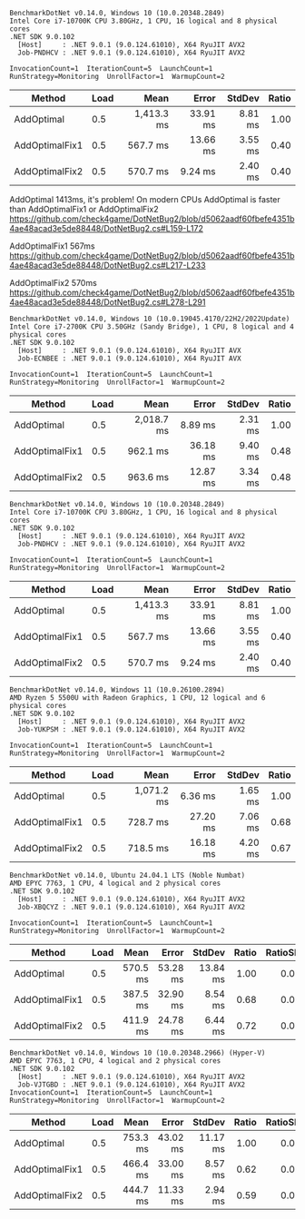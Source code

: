 ```
BenchmarkDotNet v0.14.0, Windows 10 (10.0.20348.2849)
Intel Core i7-10700K CPU 3.80GHz, 1 CPU, 16 logical and 8 physical cores
.NET SDK 9.0.102
  [Host]     : .NET 9.0.1 (9.0.124.61010), X64 RyuJIT AVX2
  Job-PNDHCV : .NET 9.0.1 (9.0.124.61010), X64 RyuJIT AVX2

InvocationCount=1  IterationCount=5  LaunchCount=1  
RunStrategy=Monitoring  UnrollFactor=1  WarmupCount=2  

```
| Method         | Load | Mean       | Error    | StdDev  | Ratio |
|--------------- |----- |-----------:|---------:|--------:|------:|
| AddOptimal     | 0.5  | 1,413.3 ms | 33.91 ms | 8.81 ms |  1.00 |
| AddOptimalFix1 | 0.5  |   567.7 ms | 13.66 ms | 3.55 ms |  0.40 |
| AddOptimalFix2 | 0.5  |   570.7 ms |  9.24 ms | 2.40 ms |  0.40 |

AddOptimal 1413ms, it's problem! On modern CPUs AddOptimal is faster than  AddOptimalFix1 or  AddOptimalFix2
https://github.com/check4game/DotNetBug2/blob/d5062aadf60fbefe4351b4ae48acad3e5de88448/DotNetBug2.cs#L159-L172

AddOptimalFix1 567ms
https://github.com/check4game/DotNetBug2/blob/d5062aadf60fbefe4351b4ae48acad3e5de88448/DotNetBug2.cs#L217-L233

AddOptimalFix2 570ms
https://github.com/check4game/DotNetBug2/blob/d5062aadf60fbefe4351b4ae48acad3e5de88448/DotNetBug2.cs#L278-L291

```
BenchmarkDotNet v0.14.0, Windows 10 (10.0.19045.4170/22H2/2022Update)
Intel Core i7-2700K CPU 3.50GHz (Sandy Bridge), 1 CPU, 8 logical and 4 physical cores
.NET SDK 9.0.102
  [Host]     : .NET 9.0.1 (9.0.124.61010), X64 RyuJIT AVX
  Job-ECNBEE : .NET 9.0.1 (9.0.124.61010), X64 RyuJIT AVX

InvocationCount=1  IterationCount=5  LaunchCount=1  
RunStrategy=Monitoring  UnrollFactor=1  WarmupCount=2  
```
| Method         | Load | Mean       | Error    | StdDev  | Ratio |
|--------------- |----- |-----------:|---------:|--------:|------:|
| AddOptimal     | 0.5  | 2,018.7 ms |  8.89 ms | 2.31 ms |  1.00 |
| AddOptimalFix1 | 0.5  |   962.1 ms | 36.18 ms | 9.40 ms |  0.48 |
| AddOptimalFix2 | 0.5  |   963.6 ms | 12.87 ms | 3.34 ms |  0.48 |

```
BenchmarkDotNet v0.14.0, Windows 10 (10.0.20348.2849)
Intel Core i7-10700K CPU 3.80GHz, 1 CPU, 16 logical and 8 physical cores
.NET SDK 9.0.102
  [Host]     : .NET 9.0.1 (9.0.124.61010), X64 RyuJIT AVX2
  Job-PNDHCV : .NET 9.0.1 (9.0.124.61010), X64 RyuJIT AVX2

InvocationCount=1  IterationCount=5  LaunchCount=1  
RunStrategy=Monitoring  UnrollFactor=1  WarmupCount=2  

```
| Method         | Load | Mean       | Error    | StdDev  | Ratio |
|--------------- |----- |-----------:|---------:|--------:|------:|
| AddOptimal     | 0.5  | 1,413.3 ms | 33.91 ms | 8.81 ms |  1.00 |
| AddOptimalFix1 | 0.5  |   567.7 ms | 13.66 ms | 3.55 ms |  0.40 |
| AddOptimalFix2 | 0.5  |   570.7 ms |  9.24 ms | 2.40 ms |  0.40 |

```
BenchmarkDotNet v0.14.0, Windows 11 (10.0.26100.2894)
AMD Ryzen 5 5500U with Radeon Graphics, 1 CPU, 12 logical and 6 physical cores
.NET SDK 9.0.102
  [Host]     : .NET 9.0.1 (9.0.124.61010), X64 RyuJIT AVX2
  Job-YUKPSM : .NET 9.0.1 (9.0.124.61010), X64 RyuJIT AVX2

InvocationCount=1  IterationCount=5  LaunchCount=1  
RunStrategy=Monitoring  UnrollFactor=1  WarmupCount=2  
```

| Method         | Load | Mean       | Error    | StdDev  | Ratio |
|--------------- |----- |-----------:|---------:|--------:|------:|
| AddOptimal     | 0.5  | 1,071.2 ms |  6.36 ms | 1.65 ms |  1.00 |
| AddOptimalFix1 | 0.5  |   728.7 ms | 27.20 ms | 7.06 ms |  0.68 |
| AddOptimalFix2 | 0.5  |   718.5 ms | 16.18 ms | 4.20 ms |  0.67 |

```
BenchmarkDotNet v0.14.0, Ubuntu 24.04.1 LTS (Noble Numbat)
AMD EPYC 7763, 1 CPU, 4 logical and 2 physical cores
.NET SDK 9.0.102
  [Host]     : .NET 9.0.1 (9.0.124.61010), X64 RyuJIT AVX2
  Job-XBQCYZ : .NET 9.0.1 (9.0.124.61010), X64 RyuJIT AVX2

InvocationCount=1  IterationCount=5  LaunchCount=1  
RunStrategy=Monitoring  UnrollFactor=1  WarmupCount=2
```

| Method         | Load | Mean     | Error    | StdDev   | Ratio | RatioSD |
|--------------- |----- |---------:|---------:|---------:|------:|--------:|
| AddOptimal     | 0.5  | 570.5 ms | 53.28 ms | 13.84 ms |  1.00 |    0.03 |
| AddOptimalFix1 | 0.5  | 387.5 ms | 32.90 ms |  8.54 ms |  0.68 |    0.02 |
| AddOptimalFix2 | 0.5  | 411.9 ms | 24.78 ms |  6.44 ms |  0.72 |    0.02 |

```
BenchmarkDotNet v0.14.0, Windows 10 (10.0.20348.2966) (Hyper-V)
AMD EPYC 7763, 1 CPU, 4 logical and 2 physical cores
.NET SDK 9.0.102
  [Host]     : .NET 9.0.1 (9.0.124.61010), X64 RyuJIT AVX2
  Job-VJTGBD : .NET 9.0.1 (9.0.124.61010), X64 RyuJIT AVX2
InvocationCount=1  IterationCount=5  LaunchCount=1  
RunStrategy=Monitoring  UnrollFactor=1  WarmupCount=2
```

| Method         | Load | Mean     | Error    | StdDev   | Ratio | RatioSD |
|--------------- |----- |---------:|---------:|---------:|------:|--------:|
| AddOptimal     | 0.5  | 753.3 ms | 43.02 ms | 11.17 ms |  1.00 |    0.02 |
| AddOptimalFix1 | 0.5  | 466.4 ms | 33.00 ms |  8.57 ms |  0.62 |    0.01 |
| AddOptimalFix2 | 0.5  | 444.7 ms | 11.33 ms |  2.94 ms |  0.59 |    0.01 |
